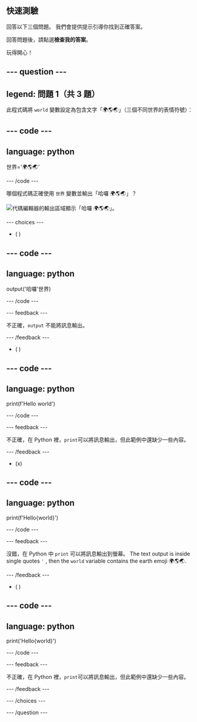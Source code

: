 ## 快速測驗

回答以下三個問題。 我們會提供提示引導你找到正確答案。

回答問題後，請點選**檢查我的答案**。

玩得開心！

--- question ---
---
legend: 問題 1（共 3 題）
---

此程式碼將 `world` 變數設定為包含文字「🌍🌎🌏」（三個不同世界的表情符號）：

--- code ---
---
language: python
---

世界='🌍🌎🌏'

--- /code ---

哪個程式碼正確使用 `世界` 變數並輸出「哈囉 🌍🌎🌏」？

![代碼編輯器的輸出區域顯示「哈囉 🌍🌎🌏」。](images/quiz1.png)

--- choices ---

- ( )

--- code ---
---
language: python
---

output('哈囉'世界)

--- /code ---

 --- feedback ---

 不正確，`output` 不能將訊息輸出。

 --- /feedback ---


- ( )

--- code ---
---
language: python
---

print(f'Hello world')

--- /code ---

 --- feedback ---

 不正確，在 Python 裡，`print`可以將訊息輸出，但此範例中還缺少一些內容。

 --- /feedback ---

- (x)

--- code ---
---
language: python
---

print(f'Hello{world}')

--- /code ---

 --- feedback ---

 沒錯，在 Python 中 `print` 可以將訊息輸出到螢幕。 The text output is inside single quotes `'` , then the `world` variable contains the earth emoji 🌍🌎🌏.

 --- /feedback ---

- ( )

--- code ---
---
language: python
---

print('Hello{world}')

--- /code ---

 --- feedback ---

  不正確，在 Python 裡，`print`可以將訊息輸出，但此範例中還缺少一些內容。

 --- /feedback ---

--- /choices ---

--- /question ---
